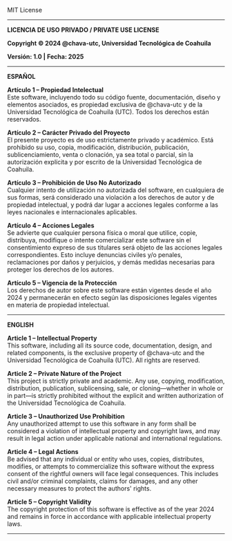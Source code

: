 MIT License

---

**LICENCIA DE USO PRIVADO / PRIVATE USE LICENSE**

**Copyright © 2024 @chava-utc, Universidad Tecnológica de Coahuila**

**Versión: 1.0 | Fecha: 2025**

---

**ESPAÑOL**

**Artículo 1 – Propiedad Intelectual**  
Este software, incluyendo todo su código fuente, documentación, diseño y elementos asociados, es propiedad exclusiva de @chava-utc y de la Universidad Tecnológica de Coahuila (UTC). Todos los derechos están reservados.

**Artículo 2 – Carácter Privado del Proyecto**  
El presente proyecto es de uso estrictamente privado y académico. Está prohibido su uso, copia, modificación, distribución, publicación, sublicenciamiento, venta o clonación, ya sea total o parcial, sin la autorización explícita y por escrito de la Universidad Tecnológica de Coahuila.

**Artículo 3 – Prohibición de Uso No Autorizado**  
Cualquier intento de utilización no autorizada del software, en cualquiera de sus formas, será considerado una violación a los derechos de autor y de propiedad intelectual, y podrá dar lugar a acciones legales conforme a las leyes nacionales e internacionales aplicables.

**Artículo 4 – Acciones Legales**  
Se advierte que cualquier persona física o moral que utilice, copie, distribuya, modifique o intente comercializar este software sin el consentimiento expreso de sus titulares será objeto de las acciones legales correspondientes. Esto incluye denuncias civiles y/o penales, reclamaciones por daños y perjuicios, y demás medidas necesarias para proteger los derechos de los autores.

**Artículo 5 – Vigencia de la Protección**  
Los derechos de autor sobre este software están vigentes desde el año 2024 y permanecerán en efecto según las disposiciones legales vigentes en materia de propiedad intelectual.

---

**ENGLISH**

**Article 1 – Intellectual Property**  
This software, including all its source code, documentation, design, and related components, is the exclusive property of @chava-utc and the Universidad Tecnológica de Coahuila (UTC). All rights are reserved.

**Article 2 – Private Nature of the Project**  
This project is strictly private and academic. Any use, copying, modification, distribution, publication, sublicensing, sale, or cloning—whether in whole or in part—is strictly prohibited without the explicit and written authorization of the Universidad Tecnológica de Coahuila.

**Article 3 – Unauthorized Use Prohibition**  
Any unauthorized attempt to use this software in any form shall be considered a violation of intellectual property and copyright laws, and may result in legal action under applicable national and international regulations.

**Article 4 – Legal Actions**  
Be advised that any individual or entity who uses, copies, distributes, modifies, or attempts to commercialize this software without the express consent of the rightful owners will face legal consequences. This includes civil and/or criminal complaints, claims for damages, and any other necessary measures to protect the authors' rights.

**Article 5 – Copyright Validity**  
The copyright protection of this software is effective as of the year 2024 and remains in force in accordance with applicable intellectual property laws.

---